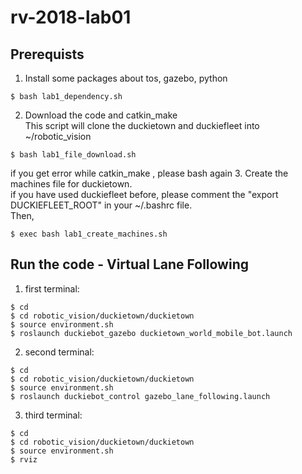 # rv-2018-lab01
## Prerequists
1. Install some packages about tos, gazebo, python
```
$ bash lab1_dependency.sh
```
2. Download the code and catkin_make</br>
This script will clone the duckietown and duckiefleet into ~/robotic_vision
```
$ bash lab1_file_download.sh
```
if you get error while catkin_make , please bash again
3. Create the machines file for duckietown.</br>
if you have used duckiefleet before, please comment the "export DUCKIEFLEET_ROOT" in your ~/.bashrc file.</br>
Then,
```
$ exec bash lab1_create_machines.sh
```

## Run the code - Virtual Lane Following
1. first terminal:
```
$ cd
$ cd robotic_vision/duckietown/duckietown
$ source environment.sh
$ roslaunch duckiebot_gazebo duckietown_world_mobile_bot.launch 
```
2. second terminal:
```
$ cd
$ cd robotic_vision/duckietown/duckietown
$ source environment.sh
$ roslaunch duckiebot_control gazebo_lane_following.launch
```
3. third terminal:
```
$ cd
$ cd robotic_vision/duckietown/duckietown
$ source environment.sh
$ rviz
```



